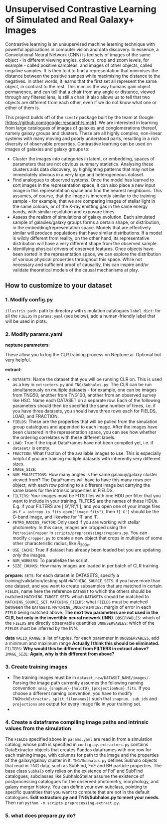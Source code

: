 # Unsupervised Contrastive Learning of Simulated and Real Galaxy+ Images #
Contrastive learning is an unsupervised machine learning technique with powerful applications in computer vision and data discovery. In essence, a Convolutional Neural Network (CNN) is fed sets of images of the same object - in different viewing angles, colours, crop and zoom levels, for example - called positive sampleas, and images of other objects, called negative samples. It is then told to find a representation that minimises the distance between the positive sampes while maximising the distance to the negatives. In other words, it learns that the first set all represent the same object, in contrast to the rest. This mimics the way humans gain object permanence, and can tell that a chair from any angle or distance, viewed through any filtered lens, is still a chair; it also allows us to tell that two objects are different from each other, even if we do not know what one or either of them is. 

This project builds off of the `simclr` package built by the team at Google [https://github.com/google-research/simclr]. We are interested in learning from large catalogues of images of galaxies and conglomerations thereof, namely galaxy groups and clusters. These are all highly complex, non-linear systems with many moving and poorly understood parts, resulting in a rich diversity of observable properties. Contrastive learning can be used on images of galaxies and galaxy groups to:
- Cluster the images into categories in latent, or embedding, spaces of parameters that are not obvious summary statistics. Analysing these clusters aids data discovery, by highlighting patterns that may not be immediately obvious in a very large and heterogeneous dataset.
- Find analogues to observed systems. Once the model has learned to sort images in the representation space, it can also place a new input image in this representation space and find the nearest neighbours. This assumes, of course, that the image is inherently similar to the training sample - for example, that we are comparing images of stellar light in the same colours, or of the X-ray emitting gas in the same energy bands, with similar resolution and exposure times. 
- Assess the realism of simulations of galaxy evolution. Each simulated sample of galaxies/galaxy groups forms a certain shape, or distribution, in the embedding/representation space. Models that are effectively similar will produce populations that have similar distributions. If a model is wildly different from reality, on the other hand, its representative distribution will have a very different shape from the observed sample. 
- Identifying physical drivers of observed features. Once objects have been sorted in the representation space, we can explore the distribution of various physical properties throughout this space. While not necessary and sufficient proof of causality, this can inspire and/or validate theoretical models of the causal mechanisms at play.

## How to customize to your dataset ##
### 1. Modify config.py
`illustris_path`: path to directory with simulation catalogues
`label_dict`: for all the `FIELDS` in `params.yaml` (see below), add a human-friendly label that will be used in plots.

### 2. Modify params.yaml
**neptune parameters**:

These allow you to log the CLR training process on Neptune.ai. Optional but very helpful.

**extract**:
- `DATASETS`: Name the dataset that you will be running CLR on. This is used as a key in `extractors.py` and `TNG/Subhalos.py`. The CLR can be run simultaneously on multiple datasets - for example, one can be images from TNG50, another from TNG100, another from an observed survey like HSC. Name each DATASET on a separate row. Each of the following parameters should then be specified the same number of times, i.e. if you have three datasets, you should have three rows each for FIELDS, LOAD, and FRACTION.
- `FIELDS`: These are the properties that will be pulled from the simulation group catalogues and appended to each image. After the images have been clustered in the representation space, you can see how whether the ordering correlates with these different labels.
- `LOAD`: True if the input DataFrames have not been compiled yet, i.e. if `dataset/` is empty.
- `FRACTION`: What fraction of the available images to use. This is especially helpful if you are training multiple datasets with inherently very different sizes.
- `IMAGE_SIZE`: 
- `NUM_PROJECTIONS`: How many angles is the same galaxuy/galaxy cluster viewed from? The DataFrames will have to have this many rows per object, with each row pointing to a different image but carrying the same labels for the intrinsic properties in FIELDS.
- `FILTERS`: Your images must be FITS files with one HDU per filter that you want to include in your training. FILTERS are the names of these HDUs. E.g. if your FILTERS are ['G','R','I'], and you open one of your image files as `f = astropy.io.fits.open("image.fits")`, then `f['G']` should be the G-band image, and likewise for 'R' and 'I'.
- `PETRO_RADIUS_FACTOR`: Only used if you are working with stellar photometry. In this case, images are cropped using the `PetrosianCropper` in `scripts/preprocessing/croppers.py`. You can modify `cropper.py` to create a new object that crops in multiples of some other characteristic radius, like $R_{200c}$.
- `USE_CACHE`: True if dataset has already been loaded but you are updating *only* the images.
- `NUM_WORKERS`: To parallelize the script.
- `SIZE_CHUNKS`: How many images are loaded in per batch of CLR training.

**prepare:**
`SETS`: for each dataset in DATASETS, specify a training/validation/testing split
`MATCHING_SOURCE_SETS`: if you have more than one dataset, and you want to create subsamples that are matched in certain `FIELDS`, name here the reference `DATASET` to which the others should be matched
`MATCHING_TARGET_SETS`: which `DATASET`s should be matched to `MATCHING_SOURCE_SET`.
`MATCHING_FIELDS`: what `FIELDS` must be matched between the `DATASET`s.
`MATCHING_UNCERTAINTIES`: margin of error in each `FIELD` being matched above.
 **The next two parameters are not used in the CLR, but only in the invertible neural network (INN)**. 
 `OBSERVABLES`: which of the `FIELDS` are directly observable quantities
 `UNOBSERVABLES`: which of the `FIELDS` must be inferred by the INN.

**data**
`VALID_RANGE`: a list of tuples. for each parameter in `UNOBSERVABLES`, add a minimum and maximum range **Actually I think this should be eliminated.**
`FILTERS`: **Why would this be different from FILTERS in extract above?**
`IMAGE_SIZE`: **Again, why is this different from above?**

### 3. Create training images
- The training images must be in `dataset_raw/DATASET_NAME/images/`. Parsing the image path currently assumes the following naming convention: `snap_{snapNum}-{haloID}_{projectionNum}.fits`. If you choose a different naming convention, you have to modify `TNGMockExtractor._split_filenames()` such that `snapnum, sub_ids` and `projections` are output for every image file in your training set.
- 
### 4. Create a dataframe compiling image paths and intrinsic values from the simulation 
The `FIELDS` specified above in `params.yaml` are read in from a simulation catalog, whose path is specified in `config.py`. `extractors.py` contains DataExtractor objects that creates Pandas dataframes with one row for each training image, with columns for path to the image and the properties of the galaxy/galaxy cluster in it. 
`TNG/Subhalos.py` defines Subhalo objects that read in TNG data, such as SubFind, FoF and BH particle properties. The base class `Subhalo` only relies on the existence of FoF and SubFind catalogues; subclasses like SubhaloStellar assume the existence of postprocessing catalogues for the observed photometry, morphology, and galaxy merger history. You can define your own subclass, pointing to specific quantities that you want to compute that are not in the default catalogues.
**Edit extractors.py and TNG/Subhalos.py to meet your needs.**
Then run `python -m scripts.preprocessing.extract.py`.

### 5. what does prepare.py do?
